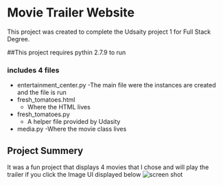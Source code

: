 # Movie Trailer Website
This project was created to complete the Udsaity project 1 for Full Stack Degree.

##This project requires pythin 2.7.9 to run

### includes 4 files

- entertainment_center.py
    -The main file were the instances are created and the file is run 
- fresh_tomatoes.html
    - Where the HTML lives 
- fresh_tomatoes.py
    - A helper file provided by Udasity 
- media.py
    -Where the movie class lives
## Project Summery

It was a fun project that displays 4 movies that I chose and will play the trailer if you click the Image UI displayed below
![screen shot](https://cloud.githubusercontent.com/assets/11069807/25569795/10ae9d10-2dd2-11e7-96bb-be1f9ce719c6.png)
